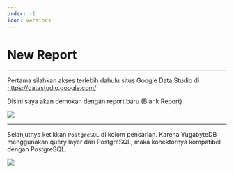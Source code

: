 ```yaml
---
order: -1
icon: versions
---
```

# New Report
---

Pertama silahkan akses terlebih dahulu situs Google Data Studio di https://datastudio.google.com/

Disini saya akan demokan dengan report baru (Blank Report)

![](../static/images/1.png)

---

Selanjutnya ketikkan ```PostgreSQL``` di kolom pencarian. Karena YugabyteDB menggunakan query layer dari PostgreSQL, maka konektornya kompatibel dengan PostgreSQL.

![](../static/images/2.png)
